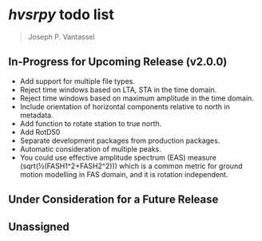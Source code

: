 # _hvsrpy_ todo list

> Joseph P. Vantassel

## In-Progress for Upcoming Release (v2.0.0)

- Add support for multiple file types.
- Reject time windows based on LTA, STA in the time domain.
- Reject time windows based on maximum amplitude in the time domain.
- Include orientation of horizontal components relative to north in metadata.
- Add function to rotate station to true north.
- Add RotD50
- Separate development packages from production packages.
- Automatic consideration of multiple peaks.
- You could use effective amplitude spectrum (EAS) measure (sqrt(½(FASH1^2+FASH2^2))) which is a common metric for ground motion modelling in FAS domain, and it is rotation independent. 

## Under Consideration for a Future Release

## Unassigned

